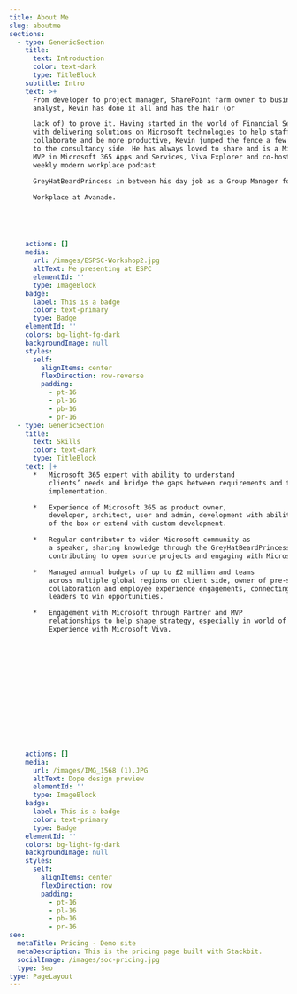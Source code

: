 ```yaml
---
title: About Me
slug: aboutme
sections:
  - type: GenericSection
    title:
      text: Introduction
      color: text-dark
      type: TitleBlock
    subtitle: Intro
    text: >+
      From developer to project manager, SharePoint farm owner to business
      analyst, Kevin has done it all and has the hair (or

      lack of) to prove it. Having started in the world of Financial Services
      with delivering solutions on Microsoft technologies to help staff
      collaborate and be more productive, Kevin jumped the fence a few years ago
      to the consultancy side. He has always loved to share and is a Microsoft
      MVP in Microsoft 365 Apps and Services, Viva Explorer and co-hosts the
      weekly modern workplace podcast

      GreyHatBeardPrincess in between his day job as a Group Manager for Modern

      Workplace at Avanade.





    actions: []
    media:
      url: /images/ESPSC-Workshop2.jpg
      altText: Me presenting at ESPC
      elementId: ''
      type: ImageBlock
    badge:
      label: This is a badge
      color: text-primary
      type: Badge
    elementId: ''
    colors: bg-light-fg-dark
    backgroundImage: null
    styles:
      self:
        alignItems: center
        flexDirection: row-reverse
        padding:
          - pt-16
          - pl-16
          - pb-16
          - pr-16
  - type: GenericSection
    title:
      text: Skills
      color: text-dark
      type: TitleBlock
    text: |+
      *   Microsoft 365 expert with ability to understand
          clients’ needs and bridge the gaps between requirements and technical
          implementation.

      *   Experience of Microsoft 365 as product owner,
          developer, architect, user and admin, development with ability to implement out
          of the box or extend with custom development.

      *   Regular contributor to wider Microsoft community as
          a speaker, sharing knowledge through the GreyHatBeardPrincess podcast,
          contributing to open source projects and engaging with Microsoft.

      *   Managed annual budgets of up to £2 million and teams
          across multiple global regions on client side, owner of pre-sales for
          collaboration and employee experience engagements, connecting with senior
          leaders to win opportunities.

      *   Engagement with Microsoft through Partner and MVP
          relationships to help shape strategy, especially in world of Employee
          Experience with Microsoft Viva.















    actions: []
    media:
      url: /images/IMG_1568 (1).JPG
      altText: Dope design preview
      elementId: ''
      type: ImageBlock
    badge:
      label: This is a badge
      color: text-primary
      type: Badge
    elementId: ''
    colors: bg-light-fg-dark
    backgroundImage: null
    styles:
      self:
        alignItems: center
        flexDirection: row
        padding:
          - pt-16
          - pl-16
          - pb-16
          - pr-16
seo:
  metaTitle: Pricing - Demo site
  metaDescription: This is the pricing page built with Stackbit.
  socialImage: /images/soc-pricing.jpg
  type: Seo
type: PageLayout
---
```

